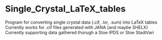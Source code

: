# Single_Crystal_LaTeX_tables

Program for converting single crystal data (.cif, .lxr, .sum) into LaTeX tables
Currently works for .cif files generated with JANA (and maybe SHELX)
Currently supporting data gathered thorugh a Stoe IPDS or Stoe StadiVari
